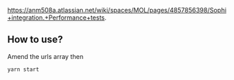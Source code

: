 https://anm508a.atlassian.net/wiki/spaces/MOL/pages/4857856398/Sophi+integration.+Performance+tests.

## How to use?

Amend the urls array then

```
yarn start
```